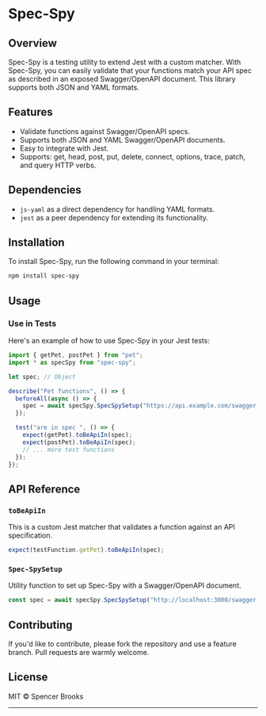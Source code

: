 # Spec-Spy

## Overview

Spec-Spy is a testing utility to extend Jest with a custom matcher. With Spec-Spy, you can easily validate that your functions match your API spec as described in an exposed Swagger/OpenAPI document. This library supports both JSON and YAML formats.

## Features

- Validate functions against Swagger/OpenAPI specs.
- Supports both JSON and YAML Swagger/OpenAPI documents.
- Easy to integrate with Jest.
- Supports: get, head, post, put, delete, connect, options, trace, patch, and query HTTP verbs.

## Dependencies

- `js-yaml` as a direct dependency for handling YAML formats.
- `jest` as a peer dependency for extending its functionality.

## Installation

To install Spec-Spy, run the following command in your terminal:

```bash
npm install spec-spy
```

## Usage

### Use in Tests

Here's an example of how to use Spec-Spy in your Jest tests:

```typescript
import { getPet, postPet } from "pet";
import * as specSpy from "spec-spy";

let spec; // Object

describe("Pet functions", () => {
  beforeAll(async () => {
    spec = await specSpy.SpecSpySetup("https://api.example.com/swagger.json"); // or .../swagger.yaml
  });

  test("are in spec ", () => {
    expect(getPet).toBeApiIn(spec);
    expect(postPet).toBeApiIn(spec);
    // ... more test functions
  });
});
```

## API Reference

### `toBeApiIn`

This is a custom Jest matcher that validates a function against an API specification.

```typescript
expect(testFunction.getPet).toBeApiIn(spec);
```

### `Spec-SpySetup`

Utility function to set up Spec-Spy with a Swagger/OpenAPI document.

```typescript
const spec = await specSpy.SpecSpySetup("http://localhost:3000/swagger.json");
```

## Contributing

If you'd like to contribute, please fork the repository and use a feature branch. Pull requests are warmly welcome.

## License

MIT © Spencer Brooks

---

